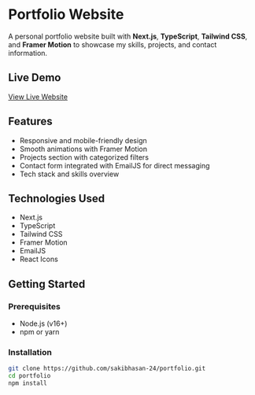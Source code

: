 # Portfolio Website

A personal portfolio website built with **Next.js**, **TypeScript**, **Tailwind CSS**, and **Framer Motion** to showcase my skills, projects, and contact information.

## Live Demo

[View Live Website](https://portfolio-six-sandy-238t5n75ej.vercel.app/)

## Features

- Responsive and mobile-friendly design
- Smooth animations with Framer Motion
- Projects section with categorized filters
- Contact form integrated with EmailJS for direct messaging
- Tech stack and skills overview

## Technologies Used

- Next.js
- TypeScript
- Tailwind CSS
- Framer Motion
- EmailJS
- React Icons

## Getting Started

### Prerequisites

- Node.js (v16+)
- npm or yarn

### Installation

```bash
git clone https://github.com/sakibhasan-24/portfolio.git
cd portfolio
npm install
```
